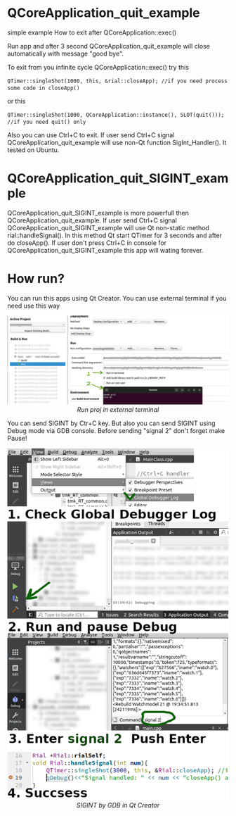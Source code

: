 # QCoreApplication_quit_example
 simple example How to exit after QCoreApplication::exec()
 
 Run app and after 3 second QCoreApplication_quit_example will close automatically with message "good bye".
 
 To exit from you infinite cycle QCoreApplication::exec()
 try this
 
    QTimer::singleShot(1000, this, &rial::closeApp); //if you need process some code in closeApp()
 or this
 
    QTimer::singleShot(1000, QCoreApplication::instance(), SLOT(quit())); //if you need quit() only

Also you can use Ctrl+C to exit. If user send Ctrl+C signal QCoreApplication_quit_example will use non-Qt function SigInt_Handler(). It tested on Ubuntu.

# QCoreApplication_quit_SIGINT_example
QCoreApplication_quit_SIGINT_example is more powerfull then QCoreApplication_quit_example. If user send Ctrl+C signal QCoreApplication_quit_SIGINT_example will use Qt non-static method rial::handleSignal(). In this method Qt start QTimer for 3 seconds and after do closeApp(). If user don't press Ctrl+C in console for QCoreApplication_quit_SIGINT_example this app will wating forever.

# How run?
You can run this apps using Qt Creator. You can use external terminal if you need use this way
<p align="center">
  <img alt="Qt Creator. Run proj in external terminal" src="https://github.com/AndreiCherniaev/QCoreApplication_quit_example/blob/38b9c07d8a77a3e9122f64366c1c3d31b9c12061/Qt%20Creator.%20Run%20proj%20in%20external%20terminal.png?raw=true" width="800">
  <br>
    <em>Run proj in external terminal</em>
</p>

You can send SIGINT by Ctr+C key. But also you can send SIGINT using Debug mode via GDB console. Before sending "signal 2" don't forget make Pause!
<p align="center">
  <img alt="Qt Creator. Debug using gdb creator. Emit signal 2 via gdb console" src="https://github.com/AndreiCherniaev/QCoreApplication_quit_example/blob/38b9c07d8a77a3e9122f64366c1c3d31b9c12061/Qt%20Creator.%20GDB.%20signal%202.png?raw=true" width="800">
  <br>
    <em>	SIGINT by GDB in Qt Creator</em>
</p>
